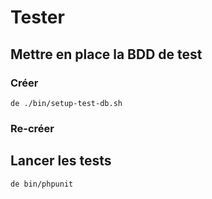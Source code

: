 # Tester

## Mettre en place la BDD de test

### Créer

```
de ./bin/setup-test-db.sh
```

### Re-créer

## Lancer les tests

```
de bin/phpunit
```
